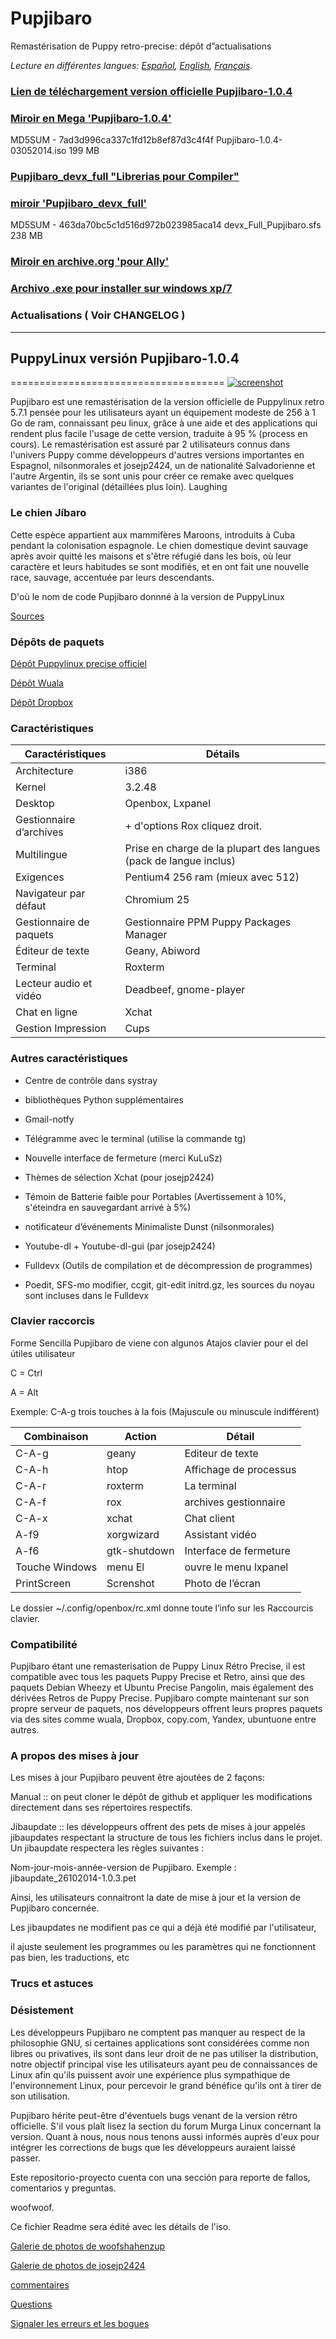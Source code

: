 Pupjibaro
=========

Remastérisation de Puppy retro-precise: dépôt d”actualisations 

*Lecture en différentes langues: [Español](README.md), [English](README.en.md), [Français](README.fr.md).*

### [Lien de téléchargement version officielle Pupjibaro-1.0.4](https://drive.google.com/file/d/0BxItoYDp0CNqVW9pY3BlcnAwaGc/edit?usp=sharing)

### [Miroir en Mega 'Pupjibaro-1.0.4'](https://mega.co.nz/#!AxVSlCJJ!3tOyIQcmC1j7z29zWT0pBlCk1MoGtr-FYpBtgW22LNA)

MD5SUM - 7ad3d996ca337c1fd12b8ef87d3c4f4f   Pupjibaro-1.0.4-03052014.iso   199 MB

###  [Pupjibaro_devx_full "Librerias pour Compiler"](https://www.dropbox.com/s/2nd7dp55mkb87by/devx_Full_Pupjibaro.sfs)

### [miroir 'Pupjibaro_devx_full'](https://drive.google.com/file/d/0BxItoYDp0CNqZmhsb0NEemV6Wlk/edit?usp=sharing)

MD5SUM - 463da70bc5c1d516d972b023985aca14   devx_Full_Pupjibaro.sfs   238 MB

### [Miroir en archive.org 'pour Ally'](https://archive.org/details/Puppy_Linux_Pubjibaro)

### [Archivo .exe pour installer sur windows xp/7 ](https://drive.google.com/file/d/0B-wRih_DOXG0MjF6dzJhbHVzMGM/edit?usp=sharing) 

### Actualisations ( Voir CHANGELOG ) 
------------------------------------


## PuppyLinux versión Pupjibaro-1.0.4 
=====================================
[![screenshot](http://s25.postimg.org/ty05h6nin/pupjibaro.gif)](http://s25.postimg.org/ty05h6nin/pupjibaro.gif)

Pupjibaro est une remastérisation de la version officielle de Puppylinux retro 5.7.1 pensée pour les utilisateurs ayant un
équipement modeste de 256 à 1 Go de ram, connaissant peu linux, grâce à une aide et des applications qui rendent plus
facile l'usage de cette version, traduite à 95 % (process en cours). Le remastérisation est assuré par 2 utilisateurs connus
dans l'univers Puppy comme développeurs d'autres versions importantes en Espagnol, nilsonmorales et josejp2424, un de
nationalité Salvadorienne et l'autre Argentin, ils se sont unis pour créer ce remake avec quelques variantes de l'original
(détaillées plus loin). Laughing

### Le chien Jíbaro

Cette espèce appartient aux mammifères Maroons, introduits à Cuba pendant la colonisation espagnole. Le chien
domestique devint sauvage après avoir quitté les maisons et s'être réfugié dans les bois, où leur caractère et leurs
habitudes se sont modifiés, et en ont fait une nouvelle race, sauvage, accentuée par leurs descendants. 

D'où le nom de code Pupjibaro donnné à la version de PuppyLinux

[Sources](http://www.ecured.cu/index.php/Perro_jíbaro)

### Dépôts de paquets

[Dépôt Puppylinux precise officiel](http://distro.ibiblio.org/puppylinux/pet_packages-precise/)

[Dépôt Wuala](https://www.wuala.com/josejp2424/puppy-es/programas)

[Dépôt Dropbox ](https://www.dropbox.com/sh/7cpbzfboqw8x167/qD9vt3Urzl)

### Caractéristiques 
| Caractéristiques | Détails |
| -------------- | ------- |
| Architecture | i386 |
| Kernel | 3.2.48 |
| Desktop | Openbox, Lxpanel |
| Gestionnaire d’archives | + d'options Rox cliquez droit. |
| Multilingue | Prise en charge de la plupart des langues (pack de langue inclus) |
| Exigences | Pentium4 256 ram (mieux avec 512) |
| Navigateur par défaut | Chromium 25 |
| Gestionnaire de paquets | Gestionnaire PPM Puppy Packages Manager |
| Éditeur de texte | Geany, Abiword |
| Terminal | Roxterm |
| Lecteur audio et vidéo | Deadbeef, gnome-player |
| Chat en ligne | Xchat |
| Gestion Impression | Cups |

### Autres caractéristiques

- Centre de contrôle dans systray

- bibliothèques Python supplémentaires

- Gmail-notfy

- Télégramme avec le terminal (utilise la commande tg)

- Nouvelle interface de fermeture (merci KuLuSz)

- Thèmes de sélection Xchat (pour josejp2424)

- Témoin de Batterie faible pour Portables (Avertissement à 10%, s'éteindra en sauvegardant
 arrivé à 5%)

- notificateur d’événements Minimaliste Dunst (nilsonmorales)

- Youtube-dl + Youtube-dl-gui (par josejp2424)

- Fulldevx (Outils de compilation et de décompression de programmes)

- Poedit, SFS-mo modifier, ccgit, git-edit initrd.gz, les sources du noyau sont incluses
dans le Fulldevx

### Clavier raccorcis

Forme Sencilla Pupjibaro de viene con algunos Atajos clavier pour el del útiles utilisateur

C = Ctrl

A = Alt

Exemple: C-A-g trois touches à la fois (Majuscule ou minuscule indifférent)

| Combinaison | Action | Détail |
| --------- | ------ | ------- |
| C-A-g | geany | Editeur de texte |  
| C-A-h | htop | Affichage de processus | 
| C-A-r | roxterm | La terminal |  
| C-A-f | rox | archives gestionnaire | 
| C-A-x | xchat | Chat client |
| A-f9 | xorgwizard | Assistant vidéo |
| A-f6 | gtk-shutdown | Interface de fermeture | 
| Touche Windows | menu El  | ouvre le menu lxpanel |
| PrintScreen | Screnshot | Photo de l’écran |

Le dossier ~/.config/openbox/rc.xml donne toute l’info sur les Raccourcis clavier. 

### Compatibilité

Pupjibaro étant une remasterisation de Puppy Linux Rétro Precise, il est compatible
 avec tous les paquets Puppy Precise et Retro, ainsi que des paquets Debian
  Wheezy et Ubuntu Precise Pangolin, mais également des dérivées 
  Retros de Puppy Precise. Pupjibaro compte maintenant sur son propre 
  serveur de paquets, nos développeurs offrent leurs propres paquets via 
  des sites comme wuala, Dropbox, copy.com, Yandex, ubuntuone entre autres. 

### A propos des mises à jour 

Les mises à jour Pupjibaro peuvent être ajoutées de 2 façons: 

Manual :: on peut cloner le dépôt de github et appliquer les modifications directement 
dans ses répertoires respectifs.

Jibaupdate :: les développeurs offrent des pets de mises à jour appelés 
jibaupdates respectant la structure de tous les fichiers inclus dans le projet. 
Un jibaupdate respectera les règles suivantes :  

Nom-jour-mois-année-version de Pupjibaro.   Exemple : jibaupdate_26102014-1.0.3.pet  

Ainsi, les utilisateurs connaitront la date de mise à jour et la version de Pupjibaro concernée.

Les jibaupdates ne modifient pas ce qui a déjà été modifié par l'utilisateur, 

il ajuste seulement les programmes ou les paramètres qui ne fonctionnent pas bien, les traductions, etc

### Trucs et astuces



### Désistement

Les développeurs Pupjibaro ne comptent pas manquer au respect de la philosophie GNU, 
si certaines applications sont considérées comme non libres ou privatives, 
ils sont dans leur droit de ne pas utiliser la distribution, notre objectif 
principal vise les utilisateurs ayant peu de connaissances de Linux afin 
qu'ils puissent avoir une expérience plus sympathique de l'environnement Linux, pour percevoir le grand bénéfice qu'ils ont à tirer de son utilisation.

Pupjibaro hérite peut-être d'éventuels bugs venant de la version rétro 
officielle. S'il vous plaît lisez la section du forum Murga Linux concernant 
la version. Quant à nous, nous nous tenons aussi informés auprès d'eux pour 
intégrer les corrections de bugs que les développeurs auraient laissé passer.

Este repositorio-proyecto cuenta con una sección para reporte de fallos, comentarios y preguntas. 

woofwoof.

Ce fichier Readme sera édité avec les détails de l'iso.

[Galerie de photos de woofshahenzup](http://postimg.org/gallery/b4ohylc4/)

[Galerie de photos de josejp2424]()

[commentaires](https://github.com/Woofshahenzup/Pupjibaro/issues?labels=Reportar+bugs%2CPreguntas%2CComentarios&page=1&state=open)

[Questions](https://github.com/Woofshahenzup/Pupjibaro/issues?labels=Reportar+bugs%2CComentarios%2CPreguntas&page=1&state=open)

[
Signaler les erreurs et les bogues](https://github.com/Woofshahenzup/Pupjibaro/issues?labels=Preguntas%2CComentarios&page=1&state=open)

